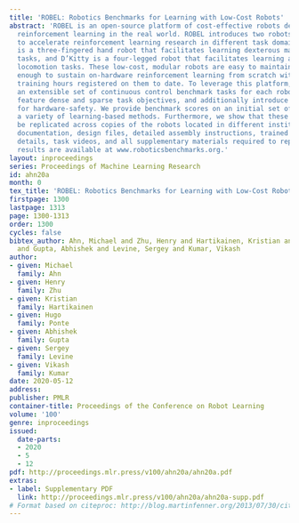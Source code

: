 ```yaml
---
title: 'ROBEL: Robotics Benchmarks for Learning with Low-Cost Robots'
abstract: 'ROBEL is an open-source platform of cost-effective robots designed for
  reinforcement learning in the real world. ROBEL introduces two robots, each aimed
  to accelerate reinforcement learning research in different task domains: D’Claw
  is a three-fingered hand robot that facilitates learning dexterous manipulation
  tasks, and D’Kitty is a four-legged robot that facilitates learning agile legged
  locomotion tasks. These low-cost, modular robots are easy to maintain and are robust
  enough to sustain on-hardware reinforcement learning from scratch with over 14000
  training hours registered on them to date. To leverage this platform, we propose
  an extensible set of continuous control benchmark tasks for each robot. These tasks
  feature dense and sparse task objectives, and additionally introduce score metrics
  for hardware-safety. We provide benchmark scores on an initial set of tasks using
  a variety of learning-based methods. Furthermore, we show that these results can
  be replicated across copies of the robots located in different institutions. Code,
  documentation, design files, detailed assembly instructions, trained policies, baseline
  details, task videos, and all supplementary materials required to reproduce the
  results are available at www.roboticsbenchmarks.org.'
layout: inproceedings
series: Proceedings of Machine Learning Research
id: ahn20a
month: 0
tex_title: 'ROBEL: Robotics Benchmarks for Learning with Low-Cost Robots'
firstpage: 1300
lastpage: 1313
page: 1300-1313
order: 1300
cycles: false
bibtex_author: Ahn, Michael and Zhu, Henry and Hartikainen, Kristian and Ponte, Hugo
  and Gupta, Abhishek and Levine, Sergey and Kumar, Vikash
author:
- given: Michael
  family: Ahn
- given: Henry
  family: Zhu
- given: Kristian
  family: Hartikainen
- given: Hugo
  family: Ponte
- given: Abhishek
  family: Gupta
- given: Sergey
  family: Levine
- given: Vikash
  family: Kumar
date: 2020-05-12
address: 
publisher: PMLR
container-title: Proceedings of the Conference on Robot Learning
volume: '100'
genre: inproceedings
issued:
  date-parts:
  - 2020
  - 5
  - 12
pdf: http://proceedings.mlr.press/v100/ahn20a/ahn20a.pdf
extras:
- label: Supplementary PDF
  link: http://proceedings.mlr.press/v100/ahn20a/ahn20a-supp.pdf
# Format based on citeproc: http://blog.martinfenner.org/2013/07/30/citeproc-yaml-for-bibliographies/
---
```

